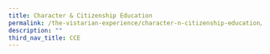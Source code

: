 ```yaml
---
title: Character & Citizenship Education
permalink: /the-vistarian-experience/character-n-citizenship-education/
description: ""
third_nav_title: CCE
---
```

